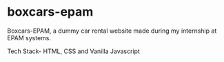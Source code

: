 # boxcars-epam
Boxcars-EPAM, a dummy car rental website made during my internship at EPAM systems. 

Tech Stack- HTML, CSS and Vanilla Javascript

